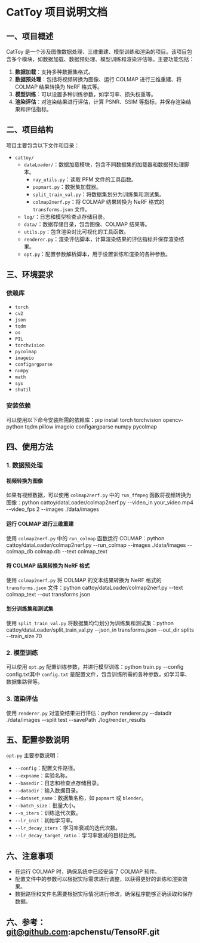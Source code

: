 # CatToy 项目说明文档

## 一、项目概述
CatToy 是一个涉及图像数据处理、三维重建、模型训练和渲染的项目。该项目包含多个模块，如数据加载、数据预处理、模型训练和渲染评估等。主要功能包括：
1. **数据加载**：支持多种数据集格式。
2. **数据预处理**：包括将视频转换为图像、运行 COLMAP 进行三维重建、将 COLMAP 结果转换为 NeRF 格式等。
3. **模型训练**：可以设置多种训练参数，如学习率、损失权重等。
4. **渲染评估**：对渲染结果进行评估，计算 PSNR、SSIM 等指标，并保存渲染结果和评估指标。

## 二、项目结构
项目主要包含以下文件和目录：
- `cattoy/`
  - `dataLoader/`：数据加载模块，包含不同数据集的加载器和数据预处理脚本。
    - `ray_utils.py`：读取 PFM 文件的工具函数。
    - `popmart.py`：数据集加载器。
    - `split_train_val.py`：将数据集划分为训练集和测试集。
    - `colmap2nerf.py`：将 COLMAP 结果转换为 NeRF 格式的 `transforms.json` 文件。
  - `log/`：日志和模型检查点存储目录。
  - `data/`：数据存储目录，包含图像、COLMAP 结果等。
  - `utils.py`：包含渲染对比可视化的工具函数。
  - `renderer.py`：渲染评估脚本，计算渲染结果的评估指标并保存渲染结果。
  - `opt.py`：配置参数解析脚本，用于设置训练和渲染的各种参数。

## 三、环境要求
### 依赖库
- `torch`
- `cv2`
- `json`
- `tqdm`
- `os`
- `PIL`
- `torchvision`
- `pycolmap`
- `imageio`
- `configargparse`
- `numpy`
- `math`
- `sys`
- `shutil`

### 安装依赖
可以使用以下命令安装所需的依赖库：pip install torch torchvision opencv-python tqdm pillow imageio configargparse numpy pycolmap
## 四、使用方法
### 1. 数据预处理
#### 视频转换为图像
如果有视频数据，可以使用 `colmap2nerf.py` 中的 `run_ffmpeg` 函数将视频转换为图像：python cattoy/dataLoader/colmap2nerf.py --video_in your_video.mp4 --video_fps 2 --images ./data/images
#### 运行 COLMAP 进行三维重建
使用 `colmap2nerf.py` 中的 `run_colmap` 函数运行 COLMAP：python cattoy/dataLoader/colmap2nerf.py --run_colmap --images ./data/images --colmap_db colmap.db --text colmap_text
#### 将 COLMAP 结果转换为 NeRF 格式
使用 `colmap2nerf.py` 将 COLMAP 的文本结果转换为 NeRF 格式的 `transforms.json` 文件：python cattoy/dataLoader/colmap2nerf.py --text colmap_text --out transforms.json
#### 划分训练集和测试集
使用 `split_train_val.py` 将数据集均匀划分为训练集和测试集：python cattoy/dataLoader/split_train_val.py --json_in transforms.json --out_dir splits --train_size 70
### 2. 模型训练
可以使用 `opt.py` 配置训练参数，并进行模型训练：python train.py --config config.txt其中 `config.txt` 是配置文件，包含训练所需的各种参数，如学习率、数据集路径等。

### 3. 渲染评估
使用 `renderer.py` 对渲染结果进行评估：python renderer.py --datadir ./data/images --split test --savePath ./log/render_results
## 五、配置参数说明
`opt.py` 主要参数说明：
- `--config`：配置文件路径。
- `--expname`：实验名称。
- `--basedir`：日志和检查点存储目录。
- `--datadir`：输入数据目录。
- `--dataset_name`：数据集名称，如 `popmart` 或 `blender`。
- `--batch_size`：批量大小。
- `--n_iters`：训练迭代次数。
- `--lr_init`：初始学习率。
- `--lr_decay_iters`：学习率衰减的迭代次数。
- `--lr_decay_target_ratio`：学习率衰减的目标比例。

## 六、注意事项
- 在运行 COLMAP 时，确保系统中已经安装了 COLMAP 软件。
- 配置文件中的参数可以根据实际需求进行调整，以获得更好的训练和渲染效果。
- 数据路径和文件名需要根据实际情况进行修改，确保程序能够正确读取和保存数据。
## 六、参考：git@github.com:apchenstu/TensoRF.git
    
